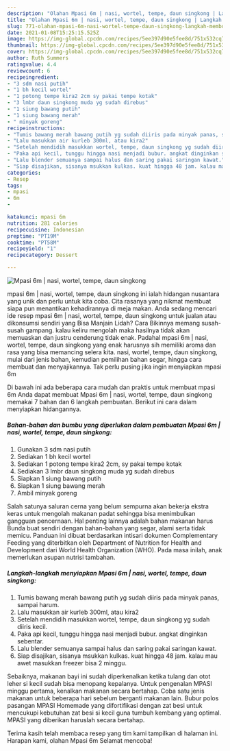 ```yaml
---
description: "Olahan Mpasi 6m | nasi, wortel, tempe, daun singkong | Langkah Membuat Mpasi 6m | nasi, wortel, tempe, daun singkong Yang Enak Dan Mudah"
title: "Olahan Mpasi 6m | nasi, wortel, tempe, daun singkong | Langkah Membuat Mpasi 6m | nasi, wortel, tempe, daun singkong Yang Enak Dan Mudah"
slug: 771-olahan-mpasi-6m-nasi-wortel-tempe-daun-singkong-langkah-membuat-mpasi-6m-nasi-wortel-tempe-daun-singkong-yang-enak-dan-mudah
date: 2021-01-08T15:25:15.525Z
image: https://img-global.cpcdn.com/recipes/5ee397d90e5fee8d/751x532cq70/mpasi-6m-nasi-wortel-tempe-daun-singkong-foto-resep-utama.jpg
thumbnail: https://img-global.cpcdn.com/recipes/5ee397d90e5fee8d/751x532cq70/mpasi-6m-nasi-wortel-tempe-daun-singkong-foto-resep-utama.jpg
cover: https://img-global.cpcdn.com/recipes/5ee397d90e5fee8d/751x532cq70/mpasi-6m-nasi-wortel-tempe-daun-singkong-foto-resep-utama.jpg
author: Ruth Summers
ratingvalue: 4.4
reviewcount: 6
recipeingredient:
- "3 sdm nasi putih"
- "1 bh kecil wortel"
- "1 potong tempe kira2 2cm sy pakai tempe kotak"
- "3 lmbr daun singkong muda yg sudah direbus"
- "1 siung bawang putih"
- "1 siung bawang merah"
- " minyak goreng"
recipeinstructions:
- "Tumis bawang merah bawang putih yg sudah diiris pada minyak panas, sampai harum."
- "Lalu masukkan air kurleb 300ml, atau kira2"
- "Setelah mendidih masukkan wortel, tempe, daun singkong yg sudah diiris kecil."
- "Paka api kecil, tunggu hingga nasi menjadi bubur. angkat dinginkan sebentar."
- "Lalu blender semuanya sampai halus dan saring pakai saringan kawat."
- "Siap disajikan, sisanya msukkan kulkas. kuat hingga 48 jam. kalau mau awet masukkan freezer bisa 2 minggu."
categories:
- Resep
tags:
- mpasi
- 6m
- 

katakunci: mpasi 6m  
nutrition: 281 calories
recipecuisine: Indonesian
preptime: "PT19M"
cooktime: "PT58M"
recipeyield: "1"
recipecategory: Dessert

---
```



![Mpasi 6m | nasi, wortel, tempe, daun singkong](https://img-global.cpcdn.com/recipes/5ee397d90e5fee8d/751x532cq70/mpasi-6m-nasi-wortel-tempe-daun-singkong-foto-resep-utama.jpg)


mpasi 6m | nasi, wortel, tempe, daun singkong ini ialah hidangan nusantara yang unik dan perlu untuk kita coba. Cita rasanya yang nikmat membuat siapa pun menantikan kehadirannya di meja makan.
Anda sedang mencari ide resep mpasi 6m | nasi, wortel, tempe, daun singkong untuk jualan atau dikonsumsi sendiri yang Bisa Manjain Lidah? Cara Bikinnya memang susah-susah gampang. kalau keliru mengolah maka hasilnya tidak akan memuaskan dan justru cenderung tidak enak. Padahal mpasi 6m | nasi, wortel, tempe, daun singkong yang enak harusnya sih memiliki aroma dan rasa yang bisa memancing selera kita.
 nasi, wortel, tempe, daun singkong, mulai dari jenis bahan, kemudian pemilihan bahan segar, hingga cara membuat dan menyajikannya. Tak perlu pusing jika ingin menyiapkan mpasi 6m 

Di bawah ini ada beberapa cara mudah dan praktis untuk membuat mpasi 6m  Anda dapat membuat Mpasi 6m | nasi, wortel, tempe, daun singkong memakai 7 bahan dan 6 langkah pembuatan. Berikut ini cara dalam menyiapkan hidangannya.

<!--inarticleads1-->

##### Bahan-bahan dan bumbu yang diperlukan dalam pembuatan Mpasi 6m | nasi, wortel, tempe, daun singkong:

1. Gunakan 3 sdm nasi putih
1. Sediakan 1 bh kecil wortel
1. Sediakan 1 potong tempe kira2 2cm, sy pakai tempe kotak
1. Sediakan 3 lmbr daun singkong muda yg sudah direbus
1. Siapkan 1 siung bawang putih
1. Siapkan 1 siung bawang merah
1. Ambil  minyak goreng


Salah satunya saluran cerna yang belum sempurna akan bekerja ekstra keras untuk mengolah makanan padat sehingga bisa menimbulkan gangguan pencernaan. Hal penting lainnya adalah bahan makanan harus Bunda buat sendiri dengan bahan-bahan yang segar, alami serta tidak memicu. Panduan ini dibuat berdasarkan intisari dokumen Complementary Feeding yang diterbitkan oleh Department of Nutrition for Health and Development dari World Health Organization (WHO). Pada masa inilah, anak memerlukan asupan nutrisi tambahan. 

<!--inarticleads2-->

##### Langkah-langkah menyiapkan Mpasi 6m | nasi, wortel, tempe, daun singkong:

1. Tumis bawang merah bawang putih yg sudah diiris pada minyak panas, sampai harum.
1. Lalu masukkan air kurleb 300ml, atau kira2
1. Setelah mendidih masukkan wortel, tempe, daun singkong yg sudah diiris kecil.
1. Paka api kecil, tunggu hingga nasi menjadi bubur. angkat dinginkan sebentar.
1. Lalu blender semuanya sampai halus dan saring pakai saringan kawat.
1. Siap disajikan, sisanya msukkan kulkas. kuat hingga 48 jam. kalau mau awet masukkan freezer bisa 2 minggu.


Sebaiknya, makanan bayi ini sudah diperkenalkan ketika tulang dan otot leher si kecil sudah bisa menopang kepalanya. Untuk pengenalan MPASI minggu pertama, kenalkan makanan secara bertahap. Coba satu jenis makanan untuk beberapa hari sebelum berganti makanan lain. Bubur polos pasangan MPASI Homemade yang difortifikasi dengan zat besi untuk mencukupi kebutuhan zat besi si kecil guna tumbuh kembang yang optimal. MPASI yang diberikan haruslah secara bertahap. 

Terima kasih telah membaca resep yang tim kami tampilkan di halaman ini. Harapan kami, olahan Mpasi 6m  Selamat mencoba!
